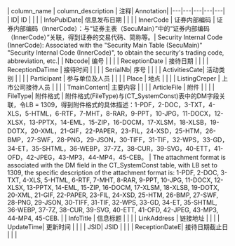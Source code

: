 | column_name | column_description | 注释| Annotation|
|---|---|---|---|---|
| ID| ID | | |
| InfoPublDate| 信息发布日期 | | |
| InnerCode | 证券内部编码 | 证券内部编码（InnerCode）：与“证券主表（SecuMain）”中的“证券内部编码（InnerCode）”关联，得到证券的交易代码、简称等。| Security Internal Code (InnerCode): Associated with the "Security Main Table (SecuMain)" "Security Internal Code (InnerCode)", to obtain the security's trading code, abbreviation, etc.|
| Nbcode| 编号 | | |
| ReceptionDate | 接待日期 | | |
| ReceptionDaTime | 接待时间 | | |
| SerialNb| 序号 | | |
| ActivitiesCate| 活动类别 | | |
| Participant | 参与单位及人员 | | |
| Place | 地点 | | |
| ListingCreper | 上市公司接待人员 | | |
| TmainContent| 主要内容 | | |
| ArticleFile | 附件 | | |
| FileType| 附件格式 | 附件格式(FileType)与(CT_SystemConst)表中的DM字段关联，令LB = 1309，得到附件格式的具体描述：1-PDF，2-DOC，3-TXT，4-XLS，5-HTML，6-RTF，7-MHT，8-RAR，9-PPT，10-JPG，11-DOCX，12-XLSX，13-PPTX，14-EML，15-ZIP，16-DOCM，17-XLSM，18-XLSB，19-DOTX，20-XML，21-GIF，22-PAPER，23-FIL，24-XSD，25-HTM，26-BMP，27-SWF，28-PNG，29-JSON，30-TIFF，31-TIF，32-WPS，33-GD，34-ET，35-SHTML，36-WEBP，37-7Z，38-CUR，39-SVG，40-ETT，41-OFD，42-JPEG，43-MP3，44-MP4，45-CEB。 | The attachment format is associated with the DM field in the CT_SystemConst table, with LB set to 1309, the specific description of the attachment format is: 1-PDF, 2-DOC, 3-TXT, 4-XLS, 5-HTML, 6-RTF, 7-MHT, 8-RAR, 9-PPT, 10-JPG, 11-DOCX, 12-XLSX, 13-PPTX, 14-EML, 15-ZIP, 16-DOCM, 17-XLSM, 18-XLSB, 19-DOTX, 20-XML, 21-GIF, 22-PAPER, 23-FIL, 24-XSD, 25-HTM, 26-BMP, 27-SWF, 28-PNG, 29-JSON, 30-TIFF, 31-TIF, 32-WPS, 33-GD, 34-ET, 35-SHTML, 36-WEBP, 37-7Z, 38-CUR, 39-SVG, 40-ETT, 41-OFD, 42-JPEG, 43-MP3, 44-MP4, 45-CEB. |
| InfoTitle | 信息标题 | | |
| LinkAddress | 链接地址 | | |
| UpdateTime| 更新时间 | | |
| JSID| JSID | | |
| ReceptionDateE| 接待日期截止日 | | |